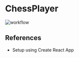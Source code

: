 # ChessPlayer  
![workflow](https://github.com/AlEscher/ChessPlayer/actions/workflows/github_ci.yaml/badge.svg)
  
  
## References
- Setup using Create React App
